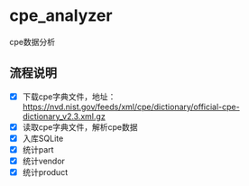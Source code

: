 # cpe_analyzer
cpe数据分析

## 流程说明
- [x] 下载cpe字典文件，地址：https://nvd.nist.gov/feeds/xml/cpe/dictionary/official-cpe-dictionary_v2.3.xml.gz
- [x] 读取cpe字典文件，解析cpe数据
- [x] 入库SQLite
- [x] 统计part
- [x] 统计vendor
- [x] 统计product

